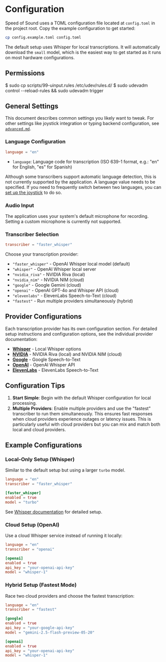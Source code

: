 # Configuration

Speed of Sound uses a TOML configuration file located at `config.toml` in the project root. Copy the example configuration to get started:

```bash
cp config.example.toml config.toml
```

The default setup uses Whisper for local transcriptions. It will automatically download the `small` model, which is the easiest way to get started as it runs on most hardware configurations.

## Permissions

$ sudo cp scripts/99-uinput.rules /etc/udev/rules.d/
$ sudo udevadm control --reload-rules && sudo udevadm trigger

## General Settings

This document describes common settings you likely want to tweak. For other settings like joystick integration or typing backend configuration, see [`advanced.md`](advanced.md).

### Language Configuration

```toml
language = "en"
```

- `language`: Language code for transcription (ISO 639-1 format, e.g.: "en" for English, "es" for Spanish)

Although some transcribers support automatic language detection, this is not currently supported by the application. A language value needs to be specified. If you need to frequently switch between two languages, you can [set up the joystick](advanced.md) to do so.

### Audio Input

The application uses your system's default microphone for recording. Setting a custom microphone is currently not supported.

### Transcriber Selection

```toml
transcriber = "faster_whisper"
```

Choose your transcription provider:
- `"faster_whisper"` - OpenAI Whisper local model (default)
- `"whisper"` - OpenAI Whisper local server
- `"nvidia_riva"` - NVIDIA Riva (local)
- `"nvidia_nim"` - NVIDIA NIM (cloud)
- `"google"` - Google Gemini (cloud)
- `"openai"` - OpenAI GPT-4o and Whisper API (cloud)
- `"elevenlabs"` - ElevenLabs Speech-to-Text (cloud)
- `"fastest"` - Run multiple providers simultaneously (hybrid)

## Provider Configurations

Each transcription provider has its own configuration section. For detailed setup instructions and configuration options, see the individual provider documentation:

- **[Whisper](whisper.md)** - Local Whisper options
- **[NVIDIA](nvidia.md)** - NVIDIA Riva (local) and NVIDIA NIM (cloud)
- **[Google](google.md)** - Google Speech-to-Text
- **[OpenAI](openai.md)** - OpenAI Whisper API
- **[ElevenLabs](elevenlabs.md)** - ElevenLabs Speech-to-Text

## Configuration Tips

1. **Start Simple**: Begin with the default Whisper configuration for local processing.
2. **Multiple Providers**: Enable multiple providers and use the "fastest" transcriber to run them simultaneously. This ensures fast responses when cloud providers experience outages or latency issues. This is particularly useful with cloud providers but you can mix and match both local and cloud providers.

## Example Configurations

### Local-Only Setup (Whisper)

Similar to the default setup but using a larger `turbo` model.
```toml
language = "en"
transcriber = "faster_whisper"

[faster_whisper]
enabled = true
model = "turbo"
```
See [Whisper documentation](whisper.md) for detailed setup.

### Cloud Setup (OpenAI)
Use a cloud Whisper service instead of running it locally:

```toml
language = "en"
transcriber = "openai"

[openai]
enabled = true
api_key = "your-openai-api-key"
model = "whisper-1"
```

### Hybrid Setup (Fastest Mode)
Race two cloud providers and choose the fastest transcription:

```toml
language = "en"
transcriber = "fastest"

[google]
enabled = true
api_key = "your-google-api-key"
model = "gemini-2.5-flash-preview-05-20"

[openai]
enabled = true
api_key = "your-openai-api-key"
model = "whisper-1"
```
